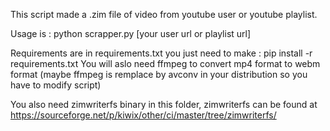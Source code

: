This script made a .zim file of video from youtube user or youtube playlist.

Usage is :
python scrapper.py [your user url or playlist url]

Requirements are in requirements.txt you just need to make : pip install -r requirements.txt
You will aslo need ffmpeg to convert mp4 format to webm format (maybe ffmpeg is remplace by avconv in your distribution so you have to modify script)

You also need zimwriterfs binary in this folder, zimwriterfs can be found at https://sourceforge.net/p/kiwix/other/ci/master/tree/zimwriterfs/
